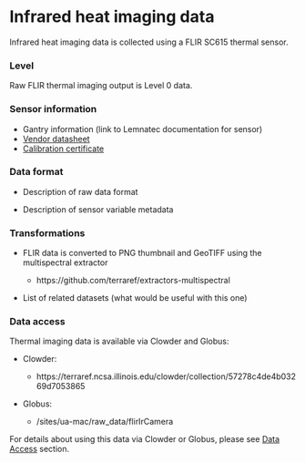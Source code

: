# Infrared heat imaging data

Infrared heat imaging data is collected using a FLIR SC615 thermal sensor.

### Level

Raw FLIR thermal imaging output is Level 0 data.

### Sensor information

* Gantry information \(link to Lemnatec documentation for sensor\)
* [Vendor datasheet](https://terraref.ncsa.illinois.edu/clowder-dev/files/57eae632e4b00b25cabfa4a5?dataset=57eae625e4b00b25cabfa4a1&space=)
* [Calibration certificate](https://terraref.ncsa.illinois.edu/clowder-dev/files/57eae632e4b00b25cabfa4ad?dataset=57eae625e4b00b25cabfa4a1&space=)

### Data format

* Description of raw data format

* Description of sensor variable metadata


### Transformations

* FLIR data is converted to PNG thumbnail and GeoTIFF using the multispectral extractor
  * https:\/\/github.com\/terraref\/extractors-multispectral

* List of related datasets \(what would be useful with this one\)

### Data access

Thermal imaging data is available via Clowder and Globus:

* Clowder:

  * https:\/\/terraref.ncsa.illinois.edu\/clowder\/collection\/57278c4de4b03269d7053865


* Globus: 
  * \/sites\/ua-mac\/raw\_data\/flirIrCamera


For details about using this data via Clowder or Globus, please see [Data Access](/how-to-access-data.md) section.

